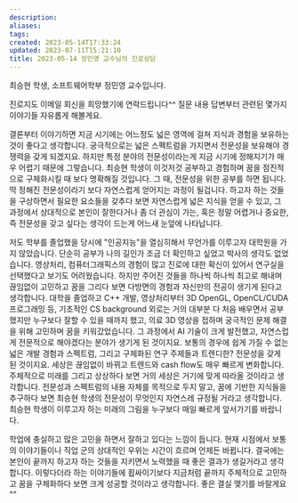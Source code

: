 ```yaml
---
description:
aliases: 
tags: 
created: 2023-05-14T17:33:24
updated: 2023-07-11T15:21:10
title: 2023-05-14 정민영 교수님의 진로상담
---
```

최승현 학생,
소프트웨어학부 정민영 교수입니다.

진로지도 이메일 회신을 희망했기에 연락드립니다^^
질문 내용 답변부터 관련된 몇가지 이야기들 자유롭게 해볼게요.

결론부터 이야기하면 지금 시기에는 어느정도 넓은 영역에 걸쳐 지식과 경험을 보유하는 것이 좋다고 생각합니다. 궁극적으로는 넓은 스펙트럼을 가지면서 전문성을 보유해야 경쟁력을 갖게 되겠지요. 하지만 특정 분야의 전문성이라는게 지금 시기에 정해지기가 매우 어렵기 때문에 그렇습니다. 최승현 학생이 이것저것 공부하고 경험하며 꿈을 점진적으로 구체화시킬 때 보다 명확해질 것입니다. 그 때, 전문성을 위한 공부를 하면 됩니다. 딱 정해진 전문성이라기 보다 자연스럽게 얻어지는 과정이 될겁니다. 하고자 하는 것들을 구상하면서 필요한 요소들을 갖추다 보면 자연스럽게 넓은 지식을 얻을 수 있고, 그 과정에서 상대적으로 본인이 잘한다거나 좀 더 관심이 가는, 혹은 정말 어렵거나 중요한, 즉 전문성을 갖고 싶다는 생각이 드는게 어느새 눈앞에 나타납니다. 

저도 학부를 졸업했을 당시에 "인공지능"을 열심히해서 무언가를 이루고자 대학원을 가지 않았습니다. 단순히 공부가 나의 길인가 조금 더 확인하고 싶었고 박사의 생각도 없었습니다. 영상처리, 컴퓨터그래픽스의 경험이 많고 진로에 대한 확신이 있어서 연구실을 선택했다고 보기도 어려웠습니다. 하지만 주어진 것들을 하나씩 하나씩 최고로 해내며 끊임없이 고민하고 꿈을 그리다 보면 다방면의 경험과 자신만의 전공이 생기게 된다고 생각합니다. 대학을 졸업하고 C++ 개발, 영상처리부터 3D OpenGL, OpenCL/CUDA 프로그래밍 등, 기초적인 CS background 외로는 거의 대부분 다 처음 배우면서 공부했지만 누구보다 잘할 수 있을 때까지 했고, 의료 3D 영상을 접하며 궁극적인 문제 해결을 위해 고민하며 꿈을 키워갔었습니다. 그 과정에서 AI 기술이 크게 발전했고, 자연스럽게 전문적으로 해야겠다는 분야가 생기게 된 것이지요. 보통의 경우에 쉽게 가질 수 없는 넓은 개발 경험과 스펙트럼, 그리고 구체화된 연구 주제들과 트렌디한? 전문성을 갖게 된 것이지요. 세상은 끊임없이 바뀌고 트렌드와 cash flow도 매우 빠르게 변화합니다. 주체적으로 미래를 그리고 상상하다 보면 거의 세상은 거기에 맞게 따라올 것이라고 생각합니다. 전문성과 스펙트럼의 내용 자체를 목적으로 두지 말고, 꿈에 기반한 지식들을 추구하다 보면 최승현 학생의 전문성이 무엇인지 자연스레 규정될 거라고 생각합니다. 최승현 학생이 이루고자 하는 미래의 그림을 누구보다 매일 빠르게 앞서가기를 바랍니다.

학업에 충실하고 많은 고민을 하면서 잘하고 있다는 느낌이 듭니다.
현재 시점에서 보통의 이야기들이나 직업 군의 상대적인 우위는 시간이 흐르며 언제든 바뀝니다. 결국에는 본인이 끝까지 하고자 하는 것들을 지키면서 노력했을 때 좋은 결과가 생길거라고 생각합니다. 이렇다더라 하는 이야기들에 휩싸이기보다 지금처럼 끝까지 주체적으로 고민하고 꿈을 구체화하다 보면 크게 성공할 것이라고 생각합니다. 좋은 결실 맺기를 바랄게요^^